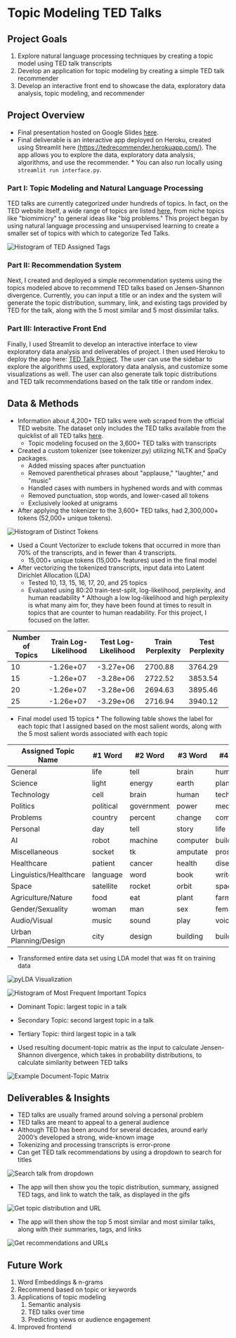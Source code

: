 # Topic Modeling TED Talks
## Project Goals
1. Explore natural language processing techniques by creating a topic model using TED talk transcripts
2. Develop an application for topic modeling by creating a simple TED talk recommender
3. Develop an interactive front end to showcase the data, exploratory data analysis, topic modeling, and recommender

## Project Overview

* Final presentation hosted on Google Slides [here](https://docs.google.com/presentation/d/1-l7kfdeJ5Y_BKlocZLmCj8We8QADfvC04qNAR0BIL4k/edit?usp=sharing).
* Final deliverable is an interactive app deployed on Heroku, created using Streamlit here [(https://tedrecommender.herokuapp.com/)](https://tedrecommender.herokuapp.com/). The app allows you to explore the data, exploratory data analysis, algorithms, and use the recommender.
      * You can also run locally using `streamlit run interface.py`.

### Part I: Topic Modeling and Natural Language Processing
TED talks are currently categorized under hundreds of topics. In fact, on the TED website itself, a wide range of topics are listed [here](https://www.ted.com/topics), from niche topics like "biomimicry" to general ideas like "big problems." This project began by using natural language processing and unsupervised learning to create a smaller set of topics with which to categorize Ted Talks.

![Histogram of TED Assigned Tags](https://github.com/rweng18/tedtalks/blob/master/EDA_static/fig01_TED_tags_hist.png)

### Part II: Recommendation System
Next, I created and deployed a simple recommendation systems using the topics modeled above to recommend TED talks based on  Jensen-Shannon divergence. Currently, you can input a title or an index and the system will generate the topic distribution, summary, link, and existing tags provided by TED for the talk, along with the 5 most similar and 5 most dissimilar talks.

### Part III: Interactive Front End
Finally, I used Streamlit to develop an interactive interface to view exploratory data analysis and deliverables of project. I then used Heroku to deploy the app here: [TED Talk Project](https://tedrecommender.herokuapp.com/). The user can use the sidebar to explore the algorithms used, exploratory data analysis, and customize some visualizations as well. The user can also generate talk topic distributions and TED talk recommendations based on the talk title or random index.

## Data & Methods
* Information about 4,200+ TED talks were web scraped from the official TED website. The dataset only includes the TED talks available from the quicklist of all TED talks [here](https://www.ted.com/talks/quick-list?page=1).
    * Topic modeling focused on the 3,600+ TED talks with transcripts
* Created a custom tokenizer (see tokenizer.py) utilizing NLTK and SpaCy packages.
    * Added missing spaces after punctuation
    * Removed parenthetical phrases about "applause," "laughter," and "music"
    * Handled cases with numbers in hyphened words and with commas
    * Removed punctuation, stop words, and lower-cased all tokens
    * Exclusively looked at unigrams
* After applying the tokenizer to the 3,600+ TED talks, had 2,300,000+ tokens (52,000+ unique tokens).

![Histogram of Distinct Tokens](https://github.com/rweng18/tedtalks/blob/master/EDA_static/fig02_distinct_tokens_hist.png)

* Used a Count Vectorizer to exclude tokens that occurred in more than 70% of the transcripts, and in fewer than 4 transcripts.
    * 15,000+ unique tokens (15,000+ features) used in the final model
* After vectorizing the tokenized transcripts, input data into Latent Dirichlet Allocation (LDA)
    * Tested 10, 13, 15, 16, 17, 20, and 25 topics
    * Evaluated using 80:20 train-test-split, log-likelihood, perplexity, and human readability
          * Although a low log-likelihood and high perplexity is what many aim for, they have been found at times to result in topics that are counter to human readability. For this project, I focused on the latter.

| Number of Topics | Train Log-Likelihood | Test Log-Likelihood | Train Perplexity | Test Perplexity |
| ---------------- | -------------------- | ------------------- | ---------------- | --------------- |
|               10 |            -1.26e+07 |           -3.27e+06 |          2700.88 |         3764.29 |
|               15 |            -1.26e+07 |           -3.28e+06 |          2722.52 |         3853.54 |
|               20 |            -1.26e+07 |           -3.28e+06 |          2694.63 |         3895.46 |
|               25 |            -1.26e+07 |           -3.29e+06 |          2716.94 |         3940.12 |
          
* Final model used 15 topics
          * The following table shows the label for each topic that I assigned based on the most salient words, along with the 5 most salient words associated with each topic

|    Assigned Topic Name |      #1 Word |      #2 Word |      #3 Word |      #4 Word |      #5 Word |
| ---------------------- | ------------ | ------------ | ------------ | ------------ | ------------ |
|                General |         life |         tell |        brain |        human |         talk |
|                Science |        light |       energy |        earth |       planet |        space |
|             Technology |         cell |        brain |        human |   technology |       system |
|               Politics |    political |   government |        power |       medium |          war |
|               Problems |      country |      percent |       change |      company |      problem |
|               Personal |          day |         tell |        story |         life |         love |
|                     AI |        robot |      machine |     computer |        build |         game |
|          Miscellaneous |       socket |           tk |     amputate |   prosthesis |      amputee |
|             Healthcare |      patient |       cancer |       health |      disease |       doctor |
| Linguistics/Healthcare |     language |         word |         book |        write |         read |
|                  Space |    satellite |       rocket |        orbit |        space |       launch |
|     Agriculture/Nature |         food |          eat |        plant |       farmer |       animal |
|       Gender/Sexuality |        woman |          man |          sex |       female |         male |
|           Audio/Visual |        music |        sound |         play |        voice |         hear |
|  Urban Planning/Design |         city |       design |     building |        build |        place |

* Transformed entire data set using LDA model that was fit on training data

![pyLDA Visualization](https://github.com/rweng18/tedtalks/blob/master/EDA_static/pyLDAvis.gif)

![Histogram of Most Frequent Important Topics](https://github.com/rweng18/tedtalks/blob/master/EDA_static/fig04_topic_freq.png)
 
* Dominant Topic: largest topic in a talk
* Secondary Topic: second largest topic in a talk
* Tertiary Topic: third largest topic in a talk

* Used resulting document-topic matrix as the input to calculate Jensen-Shannon divergence, which takes in probability distributions, to calculate similarity between TED talks

![Example Document-Topic Matrix](https://github.com/rweng18/tedtalks/blob/master/EDA_static/fig03_topic_distr.png)

## Deliverables & Insights

* TED talks are usually framed around solving a personal problem
* TED talks are meant to appeal to a general audience
* Although TED has been around for several decades, around early 2000’s developed a strong, wide-known image
* Tokenizing and processing transcripts is error-prone
* Can get TED talk recommendations by using a dropdown to search for titles


![Search talk from dropdown](https://github.com/rweng18/tedtalks/blob/master/EDA_static/rec_01.gif)


* The app will then show you the topic distribution, summary, assigned TED tags, and link to watch the talk, as displayed in the gifs


![Get topic distribution and URL](https://github.com/rweng18/tedtalks/blob/master/EDA_static/rec_02.gif)


* The app will then show the top 5 most similar and most similar talks, along with their summaries, tags, and links


![Get recommendations and URLs](https://github.com/rweng18/tedtalks/blob/master/EDA_static/rec_03.gif)


## Future Work

1. Word Embeddings & n-grams
2. Recommend based on topic or keywords
3. Applications of topic modeling
     1. Semantic analysis
     2. TED talks over time
     3. Predicting views or audience engagement
4. Improved frontend

